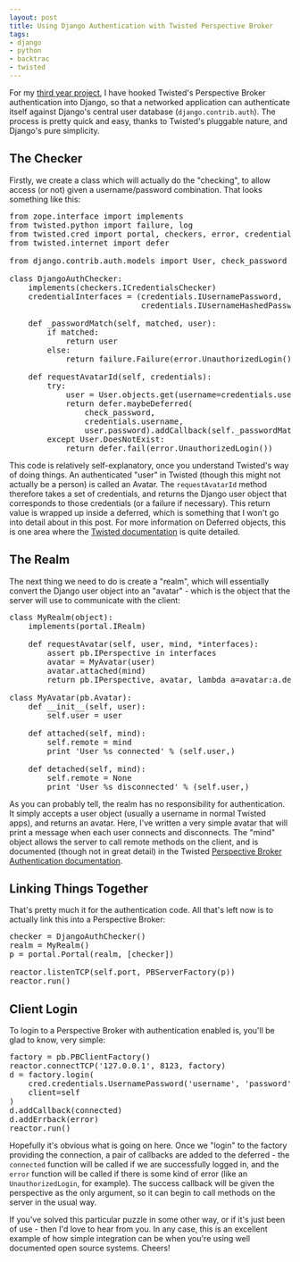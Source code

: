 ```yaml
--- 
layout: post
title: Using Django Authentication with Twisted Perspective Broker
tags: 
- django
- python
- backtrac
- twisted
---
```

For my [third year project](http://www.robgolding.com/blog/2010/05/25/3rd-year-project-back-to-backtrac/ "3rd Year Project: Back to Backtrac"), I have hooked Twisted's Perspective Broker authentication into Django, so that a networked application can authenticate itself against Django's central user database (``django.contrib.auth``). The process is pretty quick and easy, thanks to Twisted's pluggable nature, and Django's pure simplicity.

<!--more-->
## The Checker

Firstly, we create a class which will actually do the "checking", to allow access (or not) given a username/password combination. That looks something like this:
<pre lang="python">from zope.interface import implements
from twisted.python import failure, log
from twisted.cred import portal, checkers, error, credentials
from twisted.internet import defer

from django.contrib.auth.models import User, check_password

class DjangoAuthChecker:
    implements(checkers.ICredentialsChecker)
    credentialInterfaces = (credentials.IUsernamePassword,
                            credentials.IUsernameHashedPassword)

    def _passwordMatch(self, matched, user):
        if matched:
            return user
        else:
            return failure.Failure(error.UnauthorizedLogin())

    def requestAvatarId(self, credentials):
        try:
            user = User.objects.get(username=credentials.username)
            return defer.maybeDeferred(
                check_password,
                credentials.username,
                user.password).addCallback(self._passwordMatch, user)
        except User.DoesNotExist:
            return defer.fail(error.UnauthorizedLogin())</pre>
This code is relatively self-explanatory, once you understand Twisted's way of doing things. An authenticated "user" in Twisted (though this might not actually be a person) is called an Avatar. The ``requestAvatarId`` method therefore takes a set of credentials, and returns the Django user object that corresponds to those credentials (or a failure if necessary). This return value is wrapped up inside a deferred, which is something that I won't go into detail about in this post. For more information on Deferred objects, this is one area where the [Twisted documentation](http://twistedmatrix.com/documents/10.1.0/core/howto/defer.html "Twisted Deferred Documentation") is quite detailed.
## The Realm

The next thing we need to do is create a "realm", which will essentially convert the Django user object into an "avatar" - which is the object that the server will use to communicate with the client:
<pre lang="python">class MyRealm(object):
    implements(portal.IRealm)

    def requestAvatar(self, user, mind, *interfaces):
        assert pb.IPerspective in interfaces
        avatar = MyAvatar(user)
        avatar.attached(mind)
        return pb.IPerspective, avatar, lambda a=avatar:a.detached(mind)

class MyAvatar(pb.Avatar):
    def __init__(self, user):
        self.user = user

    def attached(self, mind):
        self.remote = mind
        print 'User %s connected' % (self.user,)

    def detached(self, mind):
        self.remote = None
        print 'User %s disconnected' % (self.user,)</pre>
As you can probably tell, the realm has no responsibility for authentication. It simply accepts a user object (usually a username in normal Twisted apps), and returns an avatar. Here, I've written a very simple avatar that will print a message when each user connects and disconnects. The "mind" object allows the server to call remote methods on the client, and is documented (though not in great detail) in the Twisted [Perspective Broker Authentication documentation](http://twistedmatrix.com/documents/10.1.0/core/howto/pb-cred.html "PerspectiveBroker Authentication").
## Linking Things Together

That's pretty much it for the authentication code. All that's left now is to actually link this into a Perspective Broker:
<pre lang="python">checker = DjangoAuthChecker()
realm = MyRealm()
p = portal.Portal(realm, [checker])

reactor.listenTCP(self.port, PBServerFactory(p))
reactor.run()</pre>
## Client Login

To login to a Perspective Broker with authentication enabled is, you'll be glad to know, very simple:
<pre lang="python">factory = pb.PBClientFactory()
reactor.connectTCP('127.0.0.1', 8123, factory)
d = factory.login(
    cred.credentials.UsernamePassword('username', 'password'),
    client=self
)
d.addCallback(connected)
d.addErrback(error)
reactor.run()</pre>
Hopefully it's obvious what is going on here. Once we "login" to the factory providing the connection, a pair of callbacks are added to the deferred - the ``connected`` function will be called if we are successfully logged in, and the ``error`` function will be called if there is some kind of error (like an ``UnauthorizedLogin``, for example). The success callback will be given the perspective as the only argument, so it can begin to call methods on the server in the usual way.

If you've solved this particular puzzle in some other way, or if it's just been of use - then I'd love to hear from you. In any case, this is an excellent example of how simple integration can be when you're using well documented open source systems. Cheers!
